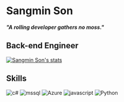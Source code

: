 # Sangmin Son
***"A rolling developer gathers no moss."***

## Back-end Engineer

[![Sangmin Son's stats](https://github-readme-stats.vercel.app/api?username=handsupmin&count_private=true&theme=discord_old_blurple&hide_border=true)](https://github.com/anuraghazra/github-readme-stats)

## Skills

![c#](https://img.shields.io/badge/-C%23-239120?style=for-the-badge&logo=Csharp&logoColor=white) ![mssql](https://img.shields.io/badge/-MSSQL-CC2927?style=for-the-badge&logo=MicrosoftSQLServer&logoColor=white) ![Azure](https://img.shields.io/badge/-Azure-0078D4?style=for-the-badge&logo=MicrosoftAzure&logoColor=white) ![javascript](https://img.shields.io/badge/-Javascript-F7DF1E?style=for-the-badge&logo=javascript&logoColor=white) ![Python](https://img.shields.io/badge/-Python-3776AB?style=for-the-badge&logo=Python&logoColor=white)
